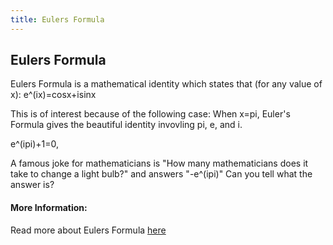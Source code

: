 ```yaml
---
title: Eulers Formula
---
```

## Eulers Formula

Eulers Formula is a mathematical identity which states that (for any value of x):
 e^(ix)=cosx+isinx
 
This is of interest because of the following case: 
When x=pi, Euler's Formula gives the beautiful identity invovling pi, e, and i.

 e^(ipi)+1=0, 

A famous joke for mathematicians is "How many mathematicians does it take to change a light bulb?" and answers "-e^(ipi)" 
Can you tell what the answer is?
<!-- The article goes here, in GitHub-flavored Markdown. Feel free to add YouTube videos, images, and CodePen/JSBin embeds  -->

#### More Information:
Read more about Eulers Formula [here](http://mathworld.wolfram.com/EulerFormula.html)
<!-- Please add any articles you think might be helpful to read before writing the article -->


